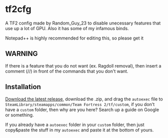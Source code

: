 # tf2cfg
A TF2 config made by Random_Guy_23 to disable unecessary features that use up a lot of GPU.
Also it has some of my infamous binds.

Notepad++ is highly recommended for editing this, so please get it

## WARNING
If there is a feature that you do not want (ex. Ragdoll removal), then insert a comment (//) in front of the commands that you don't want.

## Installation
[Download the latest release,](https://github.com/random-guy-23/tf2cfg/releases/) download the .zip, and drag the `autoexec` file to `SteamLibrary/steamapps/common/Team Fortress 2/tf/custom`, if you don't have a `custom` folder, then why are you here? Search up a guide on Google or something. 

If you already have a `autoexec` folder in your `custom` folder, then just copy&paste the stuff in my `autoexec` and paste it at the bottom of yours.



